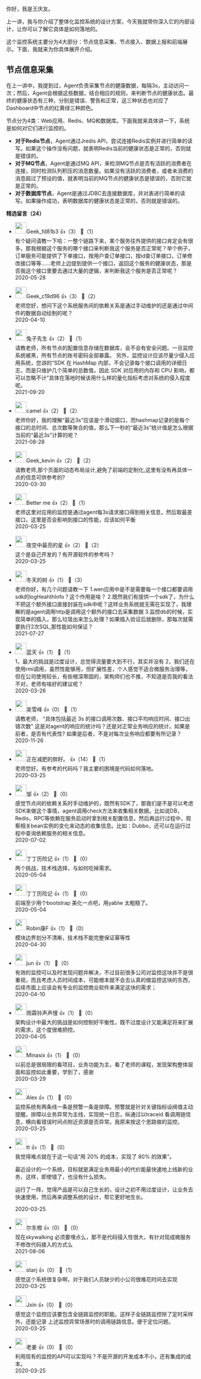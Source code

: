 你好，我是王庆友。

上一讲，我与你介绍了整体化监控系统的设计方案，今天我就带你深入它的内部设计，让你可以了解它具体是如何落地的。

这个监控系统主要分为4大部分：节点信息采集、节点接入、数据上报和前端展示。下面，我就来为你具体展开介绍。

## 节点信息采集

在上一讲中，我提到过，Agent负责采集节点的健康数据，每隔3s，主动访问一次；然后，Agent会根据这些数据，结合相应的规则，来判断节点的健康状态。最终的健康状态有三种，分别是错误、警告和正常，这三种状态也对应了Dashboard中节点的红黄绿三种颜色。

节点分为4类：Web应用、Redis、MQ和数据库。下面我就来具体讲一下，系统是如何对它们进行监控的。

- **对于Redis节点**，Agent通过Jredis API，尝试连接Redis实例并进行简单的读写。如果这个操作没有问题，就表明Redis当前的健康状态是正常的，否则就是错误的。
- **对于MQ节点**，Agent是通过MQ API，来检测MQ节点是否有活跃的消费者在连接，同时检测队列积压的消息数量。如果没有活跃的消费者，或者未消费的消息超过了预设的值，就表明当前的MQ节点的健康状态是错误的，否则它就是正常的。
- **对于数据库节点**，Agent是通过JDBC去连接数据库，并对表进行简单的读写。如果操作成功，表明数据库的健康状态是正常的，否则就是错误的。
<div><strong>精选留言（24）</strong></div><ul>
<li><img src="https://thirdwx.qlogo.cn/mmopen/vi_32/PiajxSqBRaEIE3Vw0icEQic96rOykFD2bUo6KotVx53gvtG0CDe8tUKC3pNXxIQYMuyPyrgL06Zn32UWtEXTIVWMw/132" width="30px"><span>Geek_fd81b3</span> 👍（3） 💬（1）<div>有个疑问请教一下哈：一整个链路下来，某个服务往外提供的接口肯定会有很多，那我根据这个服务的哪个接口来判断我这个服务是否正常呢？举个例子，订单服务可能提供了下单接口，按用户查订单接口，按id查订单接口，订单修改接口等等……老师上边提到提供一个接口，返回这个服务的健康状态，那是否我这个接口里要去通过大量的逻辑，来判断我这个服务是否正常呢？</div>2020-05-28</li><br/><li><img src="" width="30px"><span>Geek_c19d96</span> 👍（3） 💬（2）<div>老师您好，想问下这个系统服务间的依赖关系是通过手动维护的还是通过中间件的数据自动绘制的呢？</div>2020-04-10</li><br/><li><img src="https://static001.geekbang.org/account/avatar/00/28/78/15/a8b7315c.jpg" width="30px"><span>兔子先生</span> 👍（2） 💬（1）<div>请教老师，所有节点的配置信息存储在数据库，会不会有安全问题。一旦监控系统被黑，所有节点的账号密码全部暴露。
另外，监控设计应该尽量少侵入应用系统，您讲的“SDK 在 HashMap 内部，不会记录每个接口调用的详细日志，而是只维护几个简单的总数值，因此 SDK 对应用的内存和 CPU 影响，都可以忽略不计”具体在落地时候该用什么样的量化指标考虑对系统的侵入程度呢。</div>2021-09-20</li><br/><li><img src="https://static001.geekbang.org/account/avatar/00/11/0d/5a/e60f4125.jpg" width="30px"><span>camel</span> 👍（2） 💬（2）<div>老师你好，我的理解“最近3s”应该是个滑动窗口，而hashmap记录的是每个接口的总时间、总次数等聚合的值，那么下一秒的“最近3s”统计值是怎么根据当前的“最近3s”计算的呢？</div>2021-08-28</li><br/><li><img src="https://static001.geekbang.org/account/avatar/00/13/db/1a/30201f1a.jpg" width="30px"><span>Geek_kevin</span> 👍（2） 💬（2）<div>请教老师,那个页面的动态布局设计,避免了前端的定制化,这里有没有再具体一点的信息可供参考的?</div>2020-03-30</li><br/><li><img src="https://static001.geekbang.org/account/avatar/00/13/41/87/46d7e1c2.jpg" width="30px"><span>Better me</span> 👍（2） 💬（1）<div>老师这里对应用的监控是通过agent每3s请求接口得到相关信息，然后取最差接口，这里是否会影响到接口的性能，应该如何平衡</div>2020-03-25</li><br/><li><img src="https://static001.geekbang.org/account/avatar/00/13/57/6e/b6795c44.jpg" width="30px"><span>夜空中最亮的星</span> 👍（2） 💬（2）<div>这个是自己开发的？有开源软件的参考吗？</div>2020-03-25</li><br/><li><img src="https://static001.geekbang.org/account/avatar/00/0f/f6/6d/143deae5.jpg" width="30px"><span>冬天的树</span> 👍（1） 💬（3）<div>老师你好，有几个问题请教一下
1.wen应用中是不是需要每一个接口都要调用sdk的logHeahthInfo？这个作用是啥？
2.既然我们有提供一个sdk了，为什么不把这个额外接口直接封装在sdk中呢？这样业务系统就无需在实现了，我理解的是agent调用http是调用这个额外的接口去采集数据
3.监控db的时候，实现简单的插入，那么垃圾出来怎么处理？如果插入验证后就删除，那每次就需要执行2次SQL,那性能如何保证？</div>2021-07-27</li><br/><li><img src="https://static001.geekbang.org/account/avatar/00/0f/9d/01/23306c79.jpg" width="30px"><span>蓝天</span> 👍（1） 💬（1）<div>1，最大的挑战是过度设计，总觉得流量要大到不行，其实并没有
2，我们还在使用rmi调用，虽然性能够用，但扩展性差，个人感觉不适合微服务治理等，但在公司使用较长，有些根深蒂固的，架构师们也不推，不知道是否我的看法不对，老师有啥好的建议呢？</div>2020-03-26</li><br/><li><img src="" width="30px"><span>吴雪峰</span> 👍（0） 💬（1）<div>请教老师， “具体包括最近 3s 的接口调用次数、接口平均响应时间、接口出错次数” 这是对agent的响应的统计吗？还是对正常业务响应的统计。如果是前者，是否有代表性? 如果是后者，不是对每次业务响应都要有所记录？</div>2020-11-26</li><br/><li><img src="https://static001.geekbang.org/account/avatar/00/0f/c6/00/683bb4f0.jpg" width="30px"><span>正在减肥的胖籽。</span> 👍（14） 💬（1）<div>老师您好。有参考的代码吗？我主要的困境是代码如何落地。</div>2020-03-25</li><br/><li><img src="https://thirdwx.qlogo.cn/mmopen/vi_32/Q0j4TwGTfTJyibojtJCnzALT1CleOHlTfS1XpFQHibXA7B2j631I2icHL2Uy5XvvviaEXBWPSNkU5G7LQP3JJHicgzQ/132" width="30px"><span>邹</span> 👍（2） 💬（0）<div>感觉节点间的依赖关系时手动维护的，既然有SDK了，那我们是不是可以考虑SDK来做这个事情，agent调用check方法来收集相关数据。比如说DB，Redis，RPC等依赖在服务启动时拿到相关配置信息，然后再运行过程中，观察相关bean实例的变化来动态的收集信息。比如：Dubbo，还可以在运行过程中查询依赖服务的相关信息。</div>2020-07-02</li><br/><li><img src="https://static001.geekbang.org/account/avatar/00/19/5b/08/b0b0db05.jpg" width="30px"><span>丁丁历险记</span> 👍（1） 💬（0）<div>两个挑战，技术栈选择，与如何吃掉需求。</div>2020-05-04</li><br/><li><img src="https://static001.geekbang.org/account/avatar/00/19/5b/08/b0b0db05.jpg" width="30px"><span>丁丁历险记</span> 👍（1） 💬（0）<div>前端至少用个bootstrap  美化一点吧，用yablw  太粗糙了。</div>2020-05-04</li><br/><li><img src="https://thirdwx.qlogo.cn/mmopen/vi_32/Q0j4TwGTfTJyLCPnVq4gKMN5jPcd9wVVEXtZMibCNAkLrJf4uZKdV40Nelb3uPtCETfuw5hbbC693sUHQpRUMiaA/132" width="30px"><span>Robin康F</span> 👍（1） 💬（0）<div>模块边界划分不清晰，技术栈不能完整保证幂等性</div>2020-04-30</li><br/><li><img src="http://thirdwx.qlogo.cn/mmopen/vi_32/LalJD9ruYQI5zVM1GOCe4PjunIbbeeMiacFHC4TAj0DBVeialKt3vRCLs9dxn1vYXvfp8pgcyaeEQkh1nde1JoBQ/132" width="30px"><span>jun</span> 👍（1） 💬（0）<div>有效的监控可以及时发现问题并解决，不过目前很多公司对监控这块并不是很重视，而且考虑人员时间成本，可能根本就不会去认真的做监控这块的东西，后续市面上应该会有专业的监控商业软件来满足这块的需求；</div>2020-04-10</li><br/><li><img src="https://static001.geekbang.org/account/avatar/00/10/0f/bf/ee93c4cf.jpg" width="30px"><span>雨霖铃声声慢</span> 👍（1） 💬（0）<div>架构设计中最大的挑战是如何控制好平衡性，既不过度设计又能满足将来扩展的需求，这个度很难把控。</div>2020-04-05</li><br/><li><img src="http://thirdwx.qlogo.cn/mmopen/vi_32/DYAIOgq83eqMib1RDh7yMjERiaFvmay128fZw7EWOvUgL08WaxvxtrqBFqjezOTurR1ZnHbicAdiaCy5uwfQJwZicCg/132" width="30px"><span>Minasix</span> 👍（1） 💬（0）<div>以前总是很局限的看项目，业务功能为主，看了老师的课程，发现架构整体层面和监控如此重要，学到了，感谢</div>2020-03-29</li><br/><li><img src="https://static001.geekbang.org/account/avatar/00/0f/a2/fb/94af9cf1.jpg" width="30px"><span>Alex</span> 👍（1） 💬（0）<div>监控系统有两条线一条是预警一条是排障。预警就是针对关键指标设阀值主动提醒。排障以业务异常为主线，实现统一日志，纵通过以traceid 看调用链信息，横向看错误时间点附近资源是否异常。我原来按这个思路做的监控。</div>2020-03-25</li><br/><li><img src="https://static001.geekbang.org/account/avatar/00/16/bc/25/1c92a90c.jpg" width="30px"><span>tt</span> 👍（1） 💬（0）<div>我觉得难点就在于这一句话“用 20% 的成本，实现了 80% 的效果”。

最近设计的一个系统，目标就是满足业务用最小的代价能最快速地上线新的业务，这样，即使错了，也没有什么损失。

运行了一阵，觉得产品是可以自己生长的，设计之初不用过度设计，让业务去快速使用，然后再来调整系统的设计，帮它更好地生长。</div>2020-03-25</li><br/><li><img src="http://thirdwx.qlogo.cn/mmopen/vi_32/6LaITPQ4Lk5fZn8ib1tfsPW8vI9icTuSwAddiajVfibPDiaDvMU2br6ZT7K0LWCKibSQuicT7sIEVmY4K7ibXY0T7UQEiag/132" width="30px"><span>尔东橙</span> 👍（0） 💬（0）<div>现在skywalking  必须要埋点么，那不是代码侵入性很大，有针对现成微服务不修改代码接入的方式么</div>2021-08-06</li><br/><li><img src="https://static001.geekbang.org/account/avatar/00/10/eb/37/a2f4c9f8.jpg" width="30px"><span>starj</span> 👍（0） 💬（1）<div>感觉这个系统很复杂啊，对于我们人员缺少的小公司很难花时间去实现</div>2020-03-25</li><br/><li><img src="https://static001.geekbang.org/account/avatar/00/13/17/27/ec30d30a.jpg" width="30px"><span>Jxin</span> 👍（0） 💬（0）<div>感觉这个监控应该要包含全链路监控的职能。这样子全链路监控除了定时采样外，还能记录 上述监控异常场景时的调用链路信息。便于定位问题。</div>2020-03-25</li><br/><li><img src="https://static001.geekbang.org/account/avatar/00/0f/8f/bb/7068f251.jpg" width="30px"><span>老姜</span> 👍（0） 💬（0）<div>利用现有的监控的API可以实现吗？不是开源的开发成本不小，还有集成的成本。</div>2020-03-25</li><br/>
</ul>